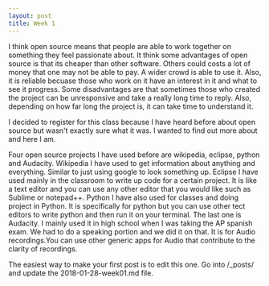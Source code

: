 ```yaml
---
layout: post
title: Week 1
---
```



I think open source means that people are able to work together on something they feel passionate about. It think some advantages of open source is that its cheaper than other software. Others could costs a lot of money that one may not be able to pay. A wider crowd is able to use it. Also, it is reliable becuase those who work on it have an interest in it and what to see it progress. Some disadvantages are that sometimes those who created the project can be unresponsive and take a really long time to reply. Also, depending on how far long the project is, it can take time to understand it.

I decided to register for this class because I have heard before about open source but wasn't exactly sure what it was. I wanted to find out more about and here I am.

Four open source projects I have used before are wikipedia, eclipse, python and Audacity. Wikipedia I have used to get information about anything and everything. Similar to just using google to look something up. Eclipse I have used mainly in the classroom to write up code for a certain project. It is like a text editor and you can use any other editor that you would like such as Sublime or notepad++. Python I have also used for classes and doing project in Python. It is specifically for python but you can use other tect editors to write python and then run it on your terminal. The last one is Audacity. I mainly used it in high school when I was taking the AP spanish exam. We had to do a speaking portion and we did it on that. It is for Audio recordings.You can use other generic apps for Audio that contribute to the clarity of recordings.

The easiest way to make your first post is to edit this one. 
Go into /_posts/ and update the 2018-01-28-week01.md file. 
